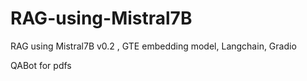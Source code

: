 # RAG-using-Mistral7B
RAG using Mistral7B v0.2 , GTE embedding model, Langchain, Gradio

QABot for pdfs

